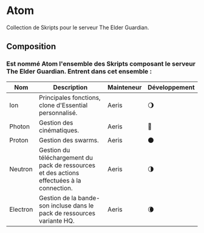 # Atom
Collection de Skripts pour le serveur The Elder Guardian.

## Composition
### Est nommé Atom l'ensemble des Skripts composant le serveur The Elder Guardian. Entrent dans cet ensemble :

| Nom      	| Description                                                                                	| Mainteneur 	| Développement 	|
|----------	|--------------------------------------------------------------------------------------------	|------------	|---------------	|
| Ion      	| Principales fonctions, clone d'Essential personnalisé.                                     	| Aeris      	| 🌖             	|
| Photon   	| Gestion des cinématiques.                                                                  	| Aeris      	| 🌝             	|
| Proton   	| Gestion des swarms.                                                                        	| Aeris      	| 🌑             	|
| Neutron  	| Gestion du téléchargement du pack de ressources et des actions effectuées à la connection. 	| Aeris      	| 🌗             	|
| Electron 	| Gestion de la bande-son incluse dans le pack de ressources variante HQ.                    	| Aeris      	| 🌘             	|

